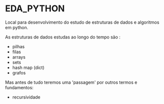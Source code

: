 # EDA_PYTHON
Local para desenvolvimento do estudo de estruturas de dados e algoritmos em python.

As estruturas de dados estudas ao longo do tempo são :
- pilhas
- filas
- arrays
- sets
- hash map (dict)
- grafos

Mas antes de tudo teremos uma 'passagem' por outros termos e fundamentos:

- recursividade